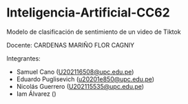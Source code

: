 # Inteligencia-Artificial-CC62
Modelo de clasificación de sentimiento de un video de Tiktok

Docente: CARDENAS MARIÑO FLOR CAGNIY

Integrantes:
- Samuel Cano (U202116508@upc.edu.pe)
- Eduardo Puglisevich (u20201e850@upc.edu.pe)
- Nicolás Guerrero (U202115535@upc.edu.pe)
- Iam Álvarez ()
